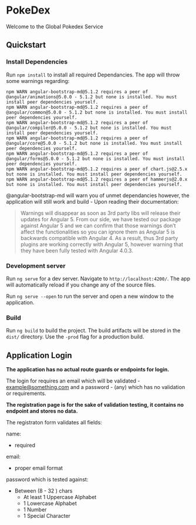 # PokeDex

Welcome to the Global Pokedex Service

## Quickstart

### Install Dependencies

Run `npm install` to install all required Dependancies. The app will throw some warnings regarding:

```
npm WARN angular-bootstrap-md@5.1.2 requires a peer of @angular/animations@5.0.0 - 5.1.2 but none is installed. You must install peer dependencies yourself.
npm WARN angular-bootstrap-md@5.1.2 requires a peer of @angular/common@5.0.0 - 5.1.2 but none is installed. You must install peer dependencies yourself.
npm WARN angular-bootstrap-md@5.1.2 requires a peer of @angular/compiler@5.0.0 - 5.1.2 but none is installed. You must install peer dependencies yourself.
npm WARN angular-bootstrap-md@5.1.2 requires a peer of @angular/core@5.0.0 - 5.1.2 but none is installed. You must install peer dependencies yourself.
npm WARN angular-bootstrap-md@5.1.2 requires a peer of @angular/forms@5.0.0 - 5.1.2 but none is installed. You must install peer dependencies yourself.
npm WARN angular-bootstrap-md@5.1.2 requires a peer of chart.js@2.5.x but none is installed. You must install peer dependencies yourself.
npm WARN angular-bootstrap-md@5.1.2 requires a peer of hammerjs@2.0.x but none is installed. You must install peer dependencies yourself.
```

@angular-bootstrap-md will warn you of unmet dependancies however, the application will still work and build - Upon reading their documentation:

>Warnings will disappear as soon as 3rd party libs will release their updates for Angular 5. From our side, we have tested our package against Angular 5 and we can confirm that those warnings don’t affect the functionalities so you can ignore them as Angular 5 is backwards compatible with Angular 4. As a result, thus 3rd party plugins are working correctly with Angular 5, however warning that they have been fully tested with Angular 4.0.3.


### Development server

Run `ng serve` for a dev server. Navigate to `http://localhost:4200/`. The app will automatically reload if you change any of the source files.

Run `ng serve --open` to run the server and open a new window to the application.

### Build

Run `ng build` to build the project. The build artifacts will be stored in the `dist/` directory. Use the `-prod` flag for a production build.

## Application Login

**The application has no actual route guards or endpoints for login.**

The login for requires an email which will be validated - example@something.com and a password - (any) which has no validation or requirements.

**The registration page is for the sake of validation testing, it contains no endpoint and stores no data.**

The registraton form validates all fields: 

name:
* required

email: 
* proper email format

password which is tested against:
* Between (8 - 32 ) chars
    * At least 1 Uppercase Alphabet
    * 1 Lowercase Alphabet
    * 1 Number
    * 1 Special Character 

